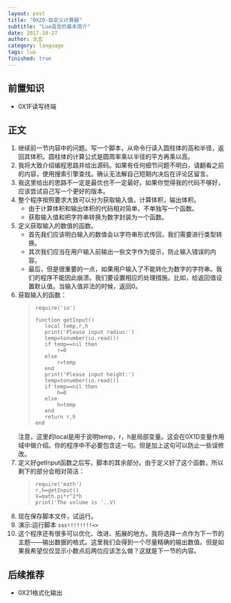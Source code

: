```yaml
---
layout: post
title: "0X20-自定义计算器"
subtitle: "Lua语言的基本简介"
date: 2017-10-27
author: 太玄
category: language
tags: lua
finished: true
---
```


## 前置知识
* 0X1F读写终端

## 正文
1. 继续前一节内容中的问题。写一个脚本，从命令行读入圆柱体的高和半径，返回其体积。圆柱体的计算公式是圆周率乘以半径的平方再乘以高。
2. 我将大致介绍编程思路并给出源码。如果有任何细节问题不明白，请翻看之前的内容，使用搜索引擎查找。确认无法解自己短期内决后在评论区留言。
3. 我这里给出的思路不一定是最优也不一定最好。如果你觉得我的代码不够好，应该尝试自己写一个更好的版本。
4. 整个程序按照要求大致可以分为获取输入值，计算体积，输出体积。
    * 由于计算体积和输出体积的代码相对简单，不单独写一个函数。
    * 获取输入值和把字符串转换为数字封装为一个函数。
5. 定义获取输入的数值的函数。
    * 首先我们应该明白输入的数值会以字符串形式传回，我们需要进行类型转换。
    * 其次我们应当在用户输入前输出一些文字作为提示，防止输入错误的内容。
    * 最后，但是很重要的一点，如果用户输入了不能转化为数字的字符串。我们的程序不能因此崩溃。我们要设置相应的处理措施。比如，给返回值设置默认值。当输入值非法的时候，返回0。
6. 获取输入的函数：
    >```
    >require('io')
    >
    >function getInput()
    >    local temp,r,h
    >    print('Please input radius:')
    >    temp=tonumber(io.read())
    >    if temp==nil then
    >        r=0
    >    else
    >        r=temp
    >    end
    >    print('Please input height:')
    >    temp=tonumber(io.read())
    >    if temp==nil then
    >        h=0
    >    else
    >        h=temp
    >    end
    >    return r,h
    >end
    >```
    注意，这里的local是用于说明temp，r，h是局部变量。这会在0X1D变量作用域中做介绍。你的程序中不必要包含这一句。但是加上这句可以防止一些误修改。
7. 定义好getInput函数之后写，脚本的其余部分。由于定义好了这个函数，所以剩下的部分会相对简洁：
    >```
    >require('math')
    >r,h=getInput()
    >V=math.pi*r^2*h
    >print('The volume is '..V)
    >```
8. 现在保存脚本文件，试运行。
9. 演示:运行脚本 `sss!!!!!!!!<>`
9. 这个程序还有很多可以优化、改进、拓展的地方。我将选择一点作为下一节的主题——输出数据的格式。这里我们会得到一个尽量精确的输出数值。但是如果我希望仅仅显示小数点后两位应该怎么做？这就是下一节的内容。

## 后续推荐
* 0X21格式化输出
